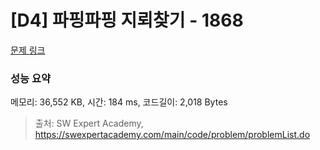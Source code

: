 # [D4] 파핑파핑 지뢰찾기 - 1868 

[문제 링크](https://swexpertacademy.com/main/code/problem/problemDetail.do?contestProbId=AV5LwsHaD1MDFAXc) 

### 성능 요약

메모리: 36,552 KB, 시간: 184 ms, 코드길이: 2,018 Bytes



> 출처: SW Expert Academy, https://swexpertacademy.com/main/code/problem/problemList.do